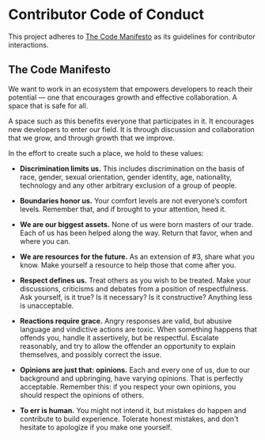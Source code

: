 # Contributor Code of Conduct

This project adheres to [The Code Manifesto](http://codemanifesto.com)
as its guidelines for contributor interactions.

## The Code Manifesto

We want to work in an ecosystem that empowers developers to reach their
potential — one that encourages growth and effective collaboration. A space
that is safe for all.

A space such as this benefits everyone that participates in it. It encourages
new developers to enter our field. It is through discussion and collaboration
that we grow, and through growth that we improve.

In the effort to create such a place, we hold to these values:

- **Discrimination limits us.** This includes discrimination on the basis of
   race, gender, sexual orientation, gender identity, age, nationality,
   technology and any other arbitrary exclusion of a group of people.

- **Boundaries honor us.** Your comfort levels are not everyone’s comfort
   levels. Remember that, and if brought to your attention, heed it.

- **We are our biggest assets.** None of us were born masters of our trade.
   Each of us has been helped along the way. Return that favor, when and where
   you can.

- **We are resources for the future.** As an extension of #3, share what you
   know. Make yourself a resource to help those that come after you.

- **Respect defines us.** Treat others as you wish to be treated. Make your
   discussions, criticisms and debates from a position of respectfulness. Ask
   yourself, is it true? Is it necessary? Is it constructive? Anything less is
   unacceptable.

- **Reactions require grace.** Angry responses are valid, but abusive language
   and vindictive actions are toxic. When something happens that offends you,
   handle it assertively, but be respectful. Escalate reasonably, and try to
   allow the offender an opportunity to explain themselves, and possibly
   correct the issue.

- **Opinions are just that: opinions.** Each and every one of us, due to our
   background and upbringing, have varying opinions. That is perfectly
   acceptable. Remember this: if you respect your own opinions, you should
   respect the opinions of others.

- **To err is human.** You might not intend it, but mistakes do happen and
   contribute to build experience. Tolerate honest mistakes, and don't
   hesitate to apologize if you make one yourself.
